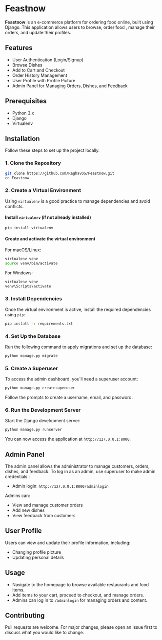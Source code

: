 
# Feastnow

**Feastnow** is an e-commerce platform for ordering food online, built using Django. This application allows users to browse, order food , manage their orders, and update their profiles.

## Features

- User Authentication (Login/Signup)
- Browse Dishes
- Add to Cart and Checkout
- Order History Management
- User Profile with Profile Picture
- Admin Panel for Managing Orders, Dishes, and Feedback

## Prerequisites

- Python 3.x
- Django
- Virtualenv 
## Installation

Follow these steps to set up the project locally.

### 1. Clone the Repository

```bash
git clone https://github.com/RaghavOG/Feastnow.git
cd Feastnow
```

### 2. Create a Virtual Environment 

Using `virtualenv` is a good practice to manage dependencies and avoid conflicts.

#### Install `virtualenv` (if not already installed)

```bash
pip install virtualenv
```

#### Create and activate the virtual environment

For macOS/Linux:
```bash
virtualenv venv
source venv/bin/activate
```

For Windows:
```bash
virtualenv venv
venv\Scripts\activate
```

### 3. Install Dependencies

Once the virtual environment is active, install the required dependencies using `pip`:

```bash
pip install -r requirements.txt
```

### 4. Set Up the Database

Run the following command to apply migrations and set up the database:

```bash
python manage.py migrate
```

### 5. Create a Superuser

To access the admin dashboard, you'll need a superuser account:

```bash
python manage.py createsuperuser
```

Follow the prompts to create a username, email, and password.

### 6. Run the Development Server

Start the Django development server:

```bash
python manage.py runserver
```

You can now access the application at `http://127.0.0.1:8000`.

## Admin Panel

The admin panel allows the administrator to manage customers, orders, dishes, and feedback. To log in as an admin, use superuser to make admin credentials :

- Admin login: `http://127.0.0.1:8000/adminlogin`
  
Admins can:
- View and manage customer orders
- Add new dishes
- View feedback from customers

## User Profile

Users can view and update their profile information, including:
- Changing profile picture
- Updating personal details

## Usage

- Navigate to the homepage to browse available restaurants and food items.
- Add items to your cart, proceed to checkout, and manage orders.
- Admins can log in to `/adminlogin` for managing orders and content.

## Contributing

Pull requests are welcome. For major changes, please open an issue first to discuss what you would like to change.
